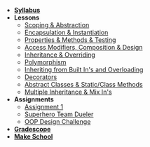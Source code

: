 *  **[Syllabus](README.md)**
*  **Lessons**
    * [Scoping & Abstraction](https://docs.google.com/presentation/d/12hOwoFrwRFO_GZamHTbU8zTMhbRoS_VoqL90iLH6a7o/edit#slide=id.g923036cd67_0_68)
    * [Encapsulation & Instantiation](https://docs.google.com/presentation/d/1IR70lrYLkMBmEtG0wGqSUDy8p-psx5n392OSkEvOh54/edit#slide=id.g922ee0f568_0_78)
    * [Properties & Methods & Testing](https://docs.google.com/presentation/d/1mX-DJ_iVe9TRcVuITXwDdZF7t1OWhGCWPfboiFAFuJo/edit#slide=id.g924dfd1cd8_0_1)
    * [Access Modifiers, Composition & Design](https://docs.google.com/presentation/d/1mkjcaBZNC6XwvhWiMJwxLYoBfFJRfxwniWIM9AXbcZg/edit#slide=id.p)
    * [Inheritance & Overriding](https://docs.google.com/presentation/d/1Z7uQaPcRTnaMURHKYhflibR5o7VRAkPyuHq2TD92h9w/edit)
    * [Polymorphism](https://docs.google.com/presentation/d/1v2RuwQ_XH9HtiYorm_fL_NOOKDg3KA-Wct_vN61fsDM/edit#slide=id.g940a693d30_0_161)
    * [Inheriting from Built In's and Overloading](https://docs.google.com/presentation/d/1Y89TEvF1ooR1An4mtEFHWAbMK_3GR2fUHjrZwHqk4X8/edit#slide=id.g954658acd2_0_63)
    * [Decorators](https://docs.google.com/presentation/d/1ImKNDgt8is8cDRe4JMmRLoXqKIBqEAe5o6TEktdtAmQ/edit#slide=id.g965f1183de_0_73)
    * [Abstract Classes & Static/Class Methods](https://docs.google.com/presentation/d/1PBzjpQ7RHp2DfgC51jf6G_qbr-1j-7xR-v_WlrTHITU/edit#slide=id.g97df0f41a5_0_26)
    * [Multiple Inheritance & Mix In's](https://docs.google.com/presentation/d/1spong_OV0tPbtXa7khIj8EAYaApnWKD9CoQh3gRkuhk/edit#slide=id.g98244207c4_0_68)
*  **Assignments**
    * [Assignment 1](Lessons/assignment1.md)
    * [Superhero Team Dueler](https://www.gradescope.com/courses/196280/assignments/777380/submissions)
    * [OOP Design Challenge](Lessons/oop_design_challenge.md)
*  [**Gradescope**](https://www.gradescope.com/courses/196280)
* [**Make School**](https://www.makeschool.com)

